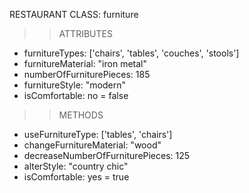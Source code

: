 RESTAURANT CLASS: furniture
>>  ATTRIBUTES
- furnitureTypes: ['chairs', 'tables', 'couches', 'stools']
- furnitureMaterial: "iron metal"
- numberOfFurniturePieces: 185
- furnitureStyle: "modern"
- isComfortable: no = false




>>METHODS
- useFurnitureType: ['tables', 'chairs']
- changeFurnitureMaterial: "wood"
- decreaseNumberOfFurniturePieces: 125
- alterStyle: "country chic"
- isComfortable: yes = true
